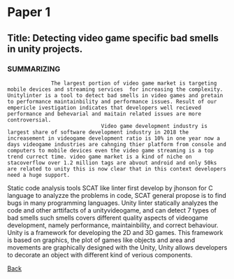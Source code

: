 # Paper 1

## Title: Detecting video game specific bad  smells in unity projects.
                                                                          
### SUMMARIZING
    
                  The largest portion of video game market is targeting mobile devices and streaming services  for increasing the complexity. Unitylinter is a tool to detect bad smells in video games and pretain to performance maintainbility and performance issues. Result of our empericle ivestigation indicates that developers well recieved performance and behevarial and maitain related issues are more controversial.
                                  Video game development industry is largest share of software development industry in 2018 the increasement in videogame development ratio is 10% in one year now a days videogame industries are cahnging thier platform from console and computers to mobile devices even the video game streaming is a top trend currect time. video game market is a kind of niche on stacoverflow over 1.2 million tags are abvout android and only 50ks are related to unity this is now clear that in this context developers need a huge support. 
Static code analysis tools SCAT like linter first develop by jhonson for C language to analyzze the problems in  code, SCAT general propose is to find bugs in many programming languages. Unity linter statically analyzes the code and other arttifacts of a unityvideogame, and can detect 7 types of bad smells such smells covers  different quality  aspects  of videogame development, namely performance, maintainbility, and correct behaviour.
Unity is a framework for developing the 2D and 3D games. This framework is based on graphics, the plot of games like objects and area and movements are graphically designed with the Unity, Unity allows  developers to decorate an object with different kind of verious components.                                                                              

[Back](../readme.md)